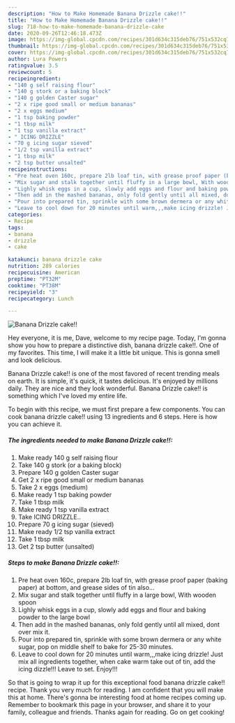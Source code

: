 ```yaml
---
description: "How to Make Homemade Banana Drizzle cake!!"
title: "How to Make Homemade Banana Drizzle cake!!"
slug: 718-how-to-make-homemade-banana-drizzle-cake
date: 2020-09-26T12:46:18.473Z
image: https://img-global.cpcdn.com/recipes/301d634c315deb76/751x532cq70/banana-drizzle-cake-recipe-main-photo.jpg
thumbnail: https://img-global.cpcdn.com/recipes/301d634c315deb76/751x532cq70/banana-drizzle-cake-recipe-main-photo.jpg
cover: https://img-global.cpcdn.com/recipes/301d634c315deb76/751x532cq70/banana-drizzle-cake-recipe-main-photo.jpg
author: Lura Powers
ratingvalue: 3.5
reviewcount: 5
recipeingredient:
- "140 g self raising flour"
- "140 g stork or a baking block"
- "140 g golden Caster sugar"
- "2 x ripe good small or medium bananas"
- "2 x eggs medium"
- "1 tsp baking powder"
- "1 tbsp milk"
- "1 tsp vanilla extract"
- " ICING DRIZZLE"
- "70 g icing sugar sieved"
- "1/2 tsp vanilla extract"
- "1 tbsp milk"
- "2 tsp butter unsalted"
recipeinstructions:
- "Pre heat oven 160c, prepare 2lb loaf tin, with grease proof paper (baking paper) at bottom, and grease sides of tin also..."
- "Mix sugar and stalk together until fluffy in a large bowl, With wooden spoon"
- "Lighly whisk eggs in a cup, slowly add eggs and flour and baking powder to the large bowl"
- "Then add in the mashed bananas, only fold gently until all mixed, dont over mix it."
- "Pour into prepared tin, sprinkle with some brown dermera or any white sugar, pop on middle shelf to bake for 25-30 minutes."
- "Leave to cool down for 20 minutes until warm,,,make icing drizzle! Just mix all ingredients together, when cake warm take out of tin, add the icing dizzle!!! Leave to set. Enjoy!!!"
categories:
- Recipe
tags:
- banana
- drizzle
- cake

katakunci: banana drizzle cake 
nutrition: 289 calories
recipecuisine: American
preptime: "PT32M"
cooktime: "PT38M"
recipeyield: "3"
recipecategory: Lunch

---
```



![Banana Drizzle cake!!](https://img-global.cpcdn.com/recipes/301d634c315deb76/751x532cq70/banana-drizzle-cake-recipe-main-photo.jpg)

Hey everyone, it is me, Dave, welcome to my recipe page. Today, I'm gonna show you how to prepare a distinctive dish, banana drizzle cake!!. One of my favorites. This time, I will make it a little bit unique. This is gonna smell and look delicious.



Banana Drizzle cake!! is one of the most favored of recent trending meals on earth. It is simple, it's quick, it tastes delicious. It's enjoyed by millions daily. They are nice and they look wonderful. Banana Drizzle cake!! is something which I've loved my entire life.


To begin with this recipe, we must first prepare a few components. You can cook banana drizzle cake!! using 13 ingredients and 6 steps. Here is how you can achieve it.

<!--inarticleads1-->

##### The ingredients needed to make Banana Drizzle cake!!:

1. Make ready 140 g self raising flour
1. Take 140 g stork (or a baking block)
1. Prepare 140 g golden Caster sugar
1. Get 2 x ripe good small or medium bananas
1. Take 2 x eggs (medium)
1. Make ready 1 tsp baking powder
1. Take 1 tbsp milk
1. Make ready 1 tsp vanilla extract
1. Take  ICING DRIZZLE..
1. Prepare 70 g icing sugar (sieved)
1. Make ready 1/2 tsp vanilla extract
1. Take 1 tbsp milk
1. Get 2 tsp butter (unsalted)




<!--inarticleads2-->

##### Steps to make Banana Drizzle cake!!:

1. Pre heat oven 160c, prepare 2lb loaf tin, with grease proof paper (baking paper) at bottom, and grease sides of tin also...
1. Mix sugar and stalk together until fluffy in a large bowl, With wooden spoon
1. Lighly whisk eggs in a cup, slowly add eggs and flour and baking powder to the large bowl
1. Then add in the mashed bananas, only fold gently until all mixed, dont over mix it.
1. Pour into prepared tin, sprinkle with some brown dermera or any white sugar, pop on middle shelf to bake for 25-30 minutes.
1. Leave to cool down for 20 minutes until warm,,,make icing drizzle! Just mix all ingredients together, when cake warm take out of tin, add the icing dizzle!!! Leave to set. Enjoy!!!




So that is going to wrap it up for this exceptional food banana drizzle cake!! recipe. Thank you very much for reading. I am confident that you will make this at home. There's gonna be interesting food at home recipes coming up. Remember to bookmark this page in your browser, and share it to your family, colleague and friends. Thanks again for reading. Go on get cooking!
